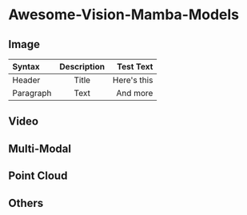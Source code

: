 # Awesome-Vision-Mamba-Models

## Image

| Syntax      | Description | Test Text     |
| :---        |    :----:   |          ---: |
| Header      | Title       | Here's this   |
| Paragraph   | Text        | And more      |

## Video

## Multi-Modal

## Point Cloud

## Others
